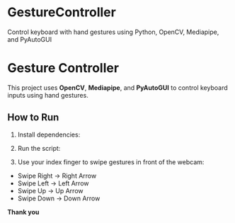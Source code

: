 # GestureController
Control keyboard with hand gestures using Python, OpenCV, Mediapipe, and PyAutoGUI


# Gesture Controller

This project uses **OpenCV**, **Mediapipe**, and **PyAutoGUI** to control keyboard inputs using hand gestures.

## How to Run
1. Install dependencies:

2. Run the script:

3. Use your index finger to swipe gestures in front of the webcam:
- Swipe Right → Right Arrow
- Swipe Left → Left Arrow
- Swipe Up → Up Arrow
- Swipe Down → Down Arrow

**Thank you**

